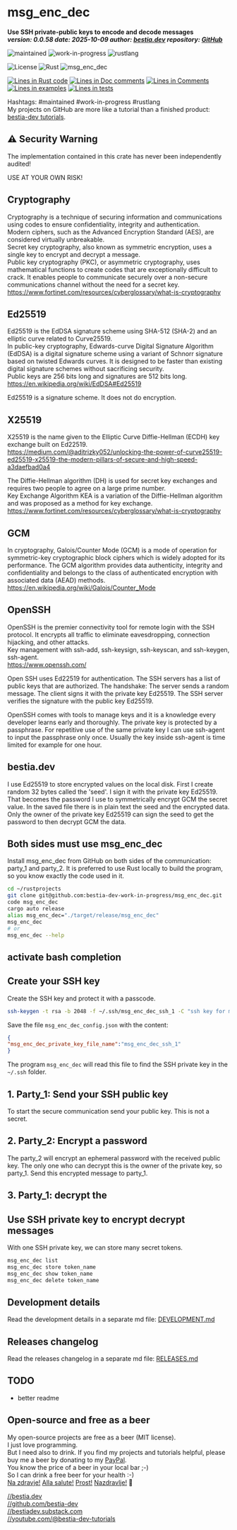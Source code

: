 <!-- markdownlint-disable MD041 -->
[//]: # (auto_md_to_doc_comments segment start A)

# msg_enc_dec

[//]: # (auto_cargo_toml_to_md start)

**Use SSH private-public keys to encode and decode messages**  
***version: 0.0.58 date: 2025-10-09 author: [bestia.dev](https://bestia.dev) repository: [GitHub](https://github.com/bestia-dev/msg_enc_dec)***

 ![maintained](https://img.shields.io/badge/maintained-green)
 ![work-in-progress](https://img.shields.io/badge/work_in_progress-yellow)
 ![rustlang](https://img.shields.io/badge/rustlang-orange)

[//]: # (auto_cargo_toml_to_md end)

 ![License](https://img.shields.io/badge/license-MIT-blue.svg)
 ![Rust](https://github.com/bestia-dev/msg_enc_dec/workflows/rust_fmt_auto_build_test/badge.svg)
 ![msg_enc_dec](https://bestia.dev/webpage_hit_counter/get_svg_image/779107454.svg)

[//]: # (auto_lines_of_code start)
[![Lines in Rust code](https://img.shields.io/badge/Lines_in_Rust-597-green.svg)](https://github.com/bestia-dev-work-in-progress/msg_enc_dec/)
[![Lines in Doc comments](https://img.shields.io/badge/Lines_in_Doc_comments-86-blue.svg)](https://github.com/bestia-dev-work-in-progress/msg_enc_dec/)
[![Lines in Comments](https://img.shields.io/badge/Lines_in_comments-72-purple.svg)](https://github.com/bestia-dev-work-in-progress/msg_enc_dec/)
[![Lines in examples](https://img.shields.io/badge/Lines_in_examples-0-yellow.svg)](https://github.com/bestia-dev-work-in-progress/msg_enc_dec/)
[![Lines in tests](https://img.shields.io/badge/Lines_in_tests-0-orange.svg)](https://github.com/bestia-dev-work-in-progress/msg_enc_dec/)

[//]: # (auto_lines_of_code end)

Hashtags: #maintained #work-in-progress #rustlang  
My projects on GitHub are more like a tutorial than a finished product: [bestia-dev tutorials](https://github.com/bestia-dev/tutorials_rust_wasm).  

## ⚠️ Security Warning

The implementation contained in this crate has never been independently audited!

USE AT YOUR OWN RISK!

## Cryptography

Cryptography is a technique of securing information and communications using codes to ensure confidentiality, integrity and authentication.  
Modern ciphers, such as the Advanced Encryption Standard (AES), are considered virtually unbreakable.  
Secret key cryptography, also known as symmetric encryption, uses a single key to encrypt and decrypt a message.  
Public key cryptography (PKC), or asymmetric cryptography, uses mathematical functions to create codes that are exceptionally difficult to crack. It enables people to communicate securely over a non-secure communications channel without the need for a secret key.  
<https://www.fortinet.com/resources/cyberglossary/what-is-cryptography>

## Ed25519

Ed25519 is the EdDSA signature scheme using SHA-512 (SHA-2) and an elliptic curve related to Curve25519.  
In public-key cryptography, Edwards-curve Digital Signature Algorithm (EdDSA) is a digital signature scheme using a variant of Schnorr signature based on twisted Edwards curves. It is designed to be faster than existing digital signature schemes without sacrificing security.  
Public keys are 256 bits long and signatures are 512 bits long.  
<https://en.wikipedia.org/wiki/EdDSA#Ed25519>

Ed25519 is a signature scheme. It does not do encryption.  

## X25519

X25519 is the name given to the Elliptic Curve Diffie-Hellman (ECDH) key exchange built on Ed22519.  
<https://medium.com/@aditrizky052/unlocking-the-power-of-curve25519-ed25519-x25519-the-modern-pillars-of-secure-and-high-speed-a3daefbad0a4>

The Diffie-Hellman algorithm (DH) is used for secret key exchanges and requires two people to agree on a large prime number.  
Key Exchange Algorithm KEA is a variation of the Diffie-Hellman algorithm and was proposed as a method for key exchange.  
<https://www.fortinet.com/resources/cyberglossary/what-is-cryptography>

## GCM

In cryptography, Galois/Counter Mode (GCM) is a mode of operation for symmetric-key cryptographic block ciphers which is widely adopted for its performance. The GCM algorithm provides data authenticity, integrity and confidentiality and belongs to the class of authenticated encryption with associated data (AEAD) methods.  
<https://en.wikipedia.org/wiki/Galois/Counter_Mode>  

## OpenSSH

OpenSSH is the premier connectivity tool for remote login with the SSH protocol. It encrypts all traffic to eliminate eavesdropping, connection hijacking, and other attacks.  
Key management with ssh-add, ssh-keysign, ssh-keyscan, and ssh-keygen, ssh-agent.  
<https://www.openssh.com/>

Open SSH uses Ed22519 for authentication. The SSH servers has a list of public keys that are authorized. The handshake: The server sends a random message. The client signs it with the private key Ed25519. The SSH server verifies the signature with the public key Ed25519.

OpenSSH comes with tools to manage keys and it is a knowledge every developer learns early and thoroughly. The private key is protected by a passphrase. For repetitive use of the same private key I can use ssh-agent to input the passphrase only once. Usually the key inside ssh-agent is time limited for example for one hour.

## bestia.dev

I use Ed25519 to store encrypted values on the local disk. First I create random 32 bytes called the 'seed'. I sign it with the private key Ed25519. That becomes the password I use to symmetrically encrypt GCM the secret value. In the saved file there is in plain text the seed and the encrypted data. Only the owner of the private key Ed25519 can sign the seed to get the password to then decrypt GCM the data.


## Both sides must use msg_enc_dec

Install msg_enc_dec from GitHub on both sides of the communication: party_1 and party_2. It is preferred to use Rust locally to build the program, so you know exactly the code used in it.

```bash
cd ~/rustprojects
git clone git@github.com:bestia-dev-work-in-progress/msg_enc_dec.git
code msg_enc_dec
cargo auto release
alias msg_enc_dec="./target/release/msg_enc_dec"
msg_enc_dec 
# or
msg_enc_dec --help
```

## activate bash completion



## Create your SSH key

Create the SSH key and protect it with a passcode.

```bash
ssh-keygen -t rsa -b 2048 -f ~/.ssh/msg_enc_dec_ssh_1 -C "ssh key for msg_enc_dec"
```

Save the file `msg_enc_dec_config.json` with the content:

```json
{
"msg_enc_dec_private_key_file_name":"msg_enc_dec_ssh_1"
}
```

The program `msg_enc_dec` will read this file to find the SSH private key in the `~/.ssh` folder.

## 1. Party_1: Send your SSH public key

To start the secure communication send your public key. This is not a secret.

## 2. Party_2: Encrypt a password

The party_2 will encrypt an ephemeral password with the received public key. The only one who can decrypt this is the owner of the private key, so party_1.
Send this encrypted message to party_1.

## 3. Party_1: decrypt the 





## Use SSH private key to encrypt decrypt messages

With one SSH private key, we can store many secret tokens.

```bash
msg_enc_dec list
msg_enc_dec store token_name
msg_enc_dec show token_name
msg_enc_dec delete token_name
```



## Development details

Read the development details in a separate md file:
[DEVELOPMENT.md](DEVELOPMENT.md)

## Releases changelog

Read the releases changelog in a separate md file:
[RELEASES.md](RELEASES.md)

## TODO

- better readme

## Open-source and free as a beer

My open-source projects are free as a beer (MIT license).  
I just love programming.  
But I need also to drink. If you find my projects and tutorials helpful, please buy me a beer by donating to my [PayPal](https://paypal.me/LucianoBestia).  
You know the price of a beer in your local bar ;-)  
So I can drink a free beer for your health :-)  
[Na zdravje!](https://translate.google.com/?hl=en&sl=sl&tl=en&text=Na%20zdravje&op=translate) [Alla salute!](https://dictionary.cambridge.org/dictionary/italian-english/alla-salute) [Prost!](https://dictionary.cambridge.org/dictionary/german-english/prost) [Nazdravlje!](https://matadornetwork.com/nights/how-to-say-cheers-in-50-languages/) 🍻

[//bestia.dev](https://bestia.dev)  
[//github.com/bestia-dev](https://github.com/bestia-dev)  
[//bestiadev.substack.com](https://bestiadev.substack.com)  
[//youtube.com/@bestia-dev-tutorials](https://youtube.com/@bestia-dev-tutorials)  

[//]: # (auto_md_to_doc_comments segment end A)
